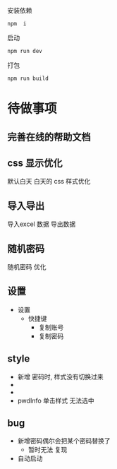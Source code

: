 安装依赖
```
npm  i
```
启动
```
npm run dev
```
打包
```
npm run build
```




# 待做事项

## 完善在线的帮助文档

## css 显示优化
默认白天
白天的 css 样式优化

## 导入导出 
导入excel 数据
导出数据

## 随机密码
随机密码 优化

## 设置
- 设置 
  - 快捷键
    - 复制账号
    - 复制密码

## style
- 新增 密码时, 样式没有切换过来
-
- 
- pwdInfo 单击样式 无法选中

## bug
- 新增密码偶尔会把某个密码替换了  
  - 暂时无法 复现
- 自动启动
